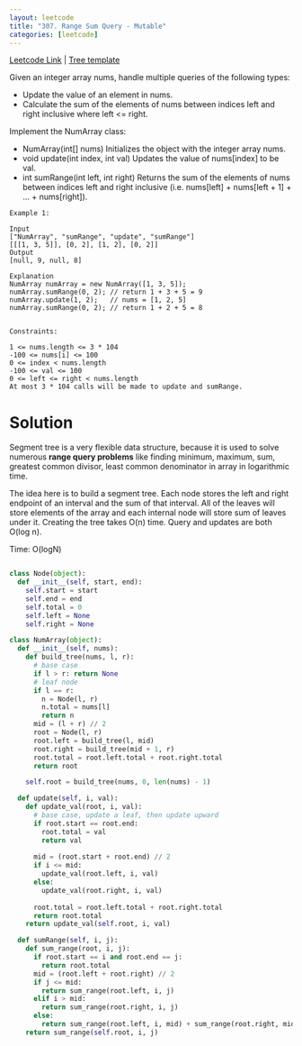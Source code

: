 ```yaml
---
layout: leetcode
title: "307. Range Sum Query - Mutable" 
categories: [leetcode]
---
```


[Leetcode Link](https://leetcode.com/problems/range-sum-query-mutable/)
| [Tree template](/template/segment_tree)

Given an integer array nums, handle multiple queries of the following types:

* Update the value of an element in nums.
* Calculate the sum of the elements of nums between indices left and right inclusive where left <= right.

Implement the NumArray class:

* NumArray(int[] nums) Initializes the object with the integer array nums.
* void update(int index, int val) Updates the value of nums[index] to be val.
* int sumRange(int left, int right) Returns the sum of the elements of nums between indices left and right inclusive (i.e. nums[left] + nums[left + 1] + ... + nums[right]).
 
```
Example 1:

Input
["NumArray", "sumRange", "update", "sumRange"]
[[[1, 3, 5]], [0, 2], [1, 2], [0, 2]]
Output
[null, 9, null, 8]

Explanation
NumArray numArray = new NumArray([1, 3, 5]);
numArray.sumRange(0, 2); // return 1 + 3 + 5 = 9
numArray.update(1, 2);   // nums = [1, 2, 5]
numArray.sumRange(0, 2); // return 1 + 2 + 5 = 8
 

Constraints:

1 <= nums.length <= 3 * 104
-100 <= nums[i] <= 100
0 <= index < nums.length
-100 <= val <= 100
0 <= left <= right < nums.length
At most 3 * 104 calls will be made to update and sumRange.
```

# Solution

Segment tree is a very flexible data structure, because it is used to solve numerous **range query problems** like finding minimum, maximum, sum, greatest common divisor, least common denominator in array in logarithmic time.

The idea here is to build a segment tree. Each node stores the left and right
endpoint of an interval and the sum of that interval. All of the leaves will store
elements of the array and each internal node will store sum of leaves under it.
Creating the tree takes O(n) time. Query and updates are both O(log n).

Time: O(logN)


```python

class Node(object):
  def __init__(self, start, end):
    self.start = start
    self.end = end
    self.total = 0
    self.left = None
    self.right = None

class NumArray(object):
  def __init__(self, nums):
    def build_tree(nums, l, r):
      # base case
      if l > r: return None
      # leaf node
      if l == r:
        n = Node(l, r)
        n.total = nums[l]
        return n
      mid = (l + r) // 2
      root = Node(l, r)
      root.left = build_tree(l, mid)
      root.right = build_tree(mid + 1, r)
      root.total = root.left.total + root.right.total
      return root

    self.root = build_tree(nums, 0, len(nums) - 1)

  def update(self, i, val):
    def update_val(root, i, val):
      # base case, update a leaf, then update upward
      if root.start == root.end:
        root.total = val
        return val
      
      mid = (root.start + root.end) // 2
      if i <= mid:
        update_val(root.left, i, val)
      else:
        update_val(root.right, i, val)
      
      root.total = root.left.total + root.right.total
      return root.total
    return update_val(self.root, i, val)

  def sumRange(self, i, j):
    def sum_range(root, i, j):
      if root.start == i and root.end == j:
        return root.total
      mid = (root.left + root.right) // 2
      if j <= mid:
        return sum_range(root.left, i, j)
      elif i > mid:
        return sum_range(root.right, i, j)
      else:
        return sum_range(root.left, i, mid) + sum_range(root.right, mid + 1, j)
    return sum_range(self.root, i, j)
```